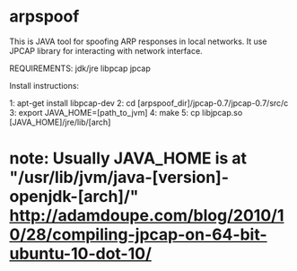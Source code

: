 arpspoof
========

This is JAVA tool for spoofing ARP responses in local networks. It use JPCAP library for interacting with network interface.

REQUIREMENTS:
	jdk/jre 
	libpcap
	jpcap


Install instructions:

1: apt-get install libpcap-dev
2: cd [arpspoof_dir]/jpcap-0.7/jpcap-0.7/src/c
3: export JAVA_HOME=[path_to_jvm]
4: make
5: cp libjpcap.so [JAVA_HOME]/jre/lib/[arch]
 
note: Usually JAVA_HOME is at "/usr/lib/jvm/java-[version]-openjdk-[arch]/"
	 http://adamdoupe.com/blog/2010/10/28/compiling-jpcap-on-64-bit-ubuntu-10-dot-10/
=======
